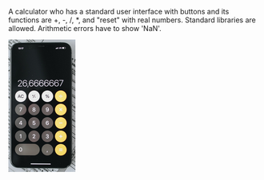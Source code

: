 A calculator who has a standard user interface with buttons and its functions are +, -, /, *, and "reset" with real numbers. Standard libraries are allowed.
Arithmetic errors have to show 'NaN'.

![Calculator Mockup](calculator-mockup.png)